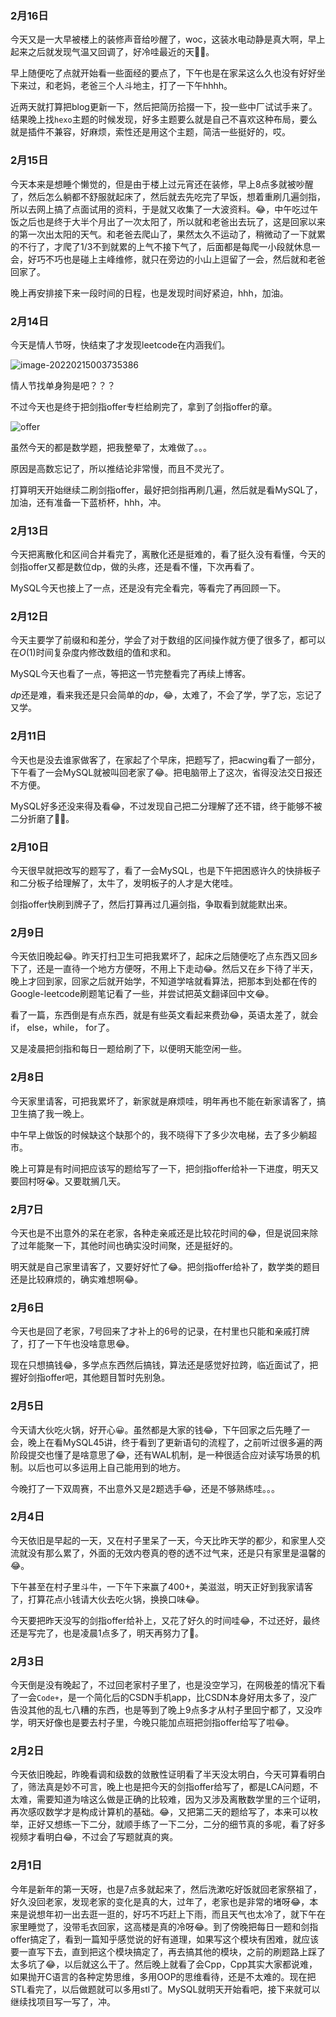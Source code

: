 ### 2月16日

今天又是一大早被楼上的装修声音给吵醒了，woc，这装水电动静是真大啊，早上起来之后就发现气温又回调了，好冷哇最近的天🐱‍🚀。

早上随便吃了点就开始看一些面经的要点了，下午也是在家呆这么久也没有好好坐下来过，和老妈，老爸三个人斗地主，打了一下午hhhh。

近两天就打算把blog更新一下，然后把简历拾掇一下，投一些中厂试试手来了。结果晚上找`hexo`主题的时候发现，好多主题要么就是自己不喜欢这种布局，要么就是插件不兼容，好麻烦，索性还是用这个主题，简洁一些挺好的，哎。

### 2月15日

今天本来是想睡个懒觉的，但是由于楼上过元宵还在装修，早上8点多就被吵醒了，然后怎么躺都不舒服就起床了，然后就去先吃完了早饭，想着重刷几遍剑指，所以去网上搞了点面试用的资料，于是就又收集了一大波资料。😂，中午吃过午饭之后也是终于大半个月出了一次太阳了，所以就和老爸出去玩了，这是回家以来的第一次出太阳的天气。和老爸去爬山了，果然太久不运动了，稍微动了一下就累的不行了，才爬了1/3不到就累的上气不接下气了，后面都是每爬一小段就休息一会，好巧不巧也是碰上主峰维修，就只在旁边的小山上逗留了一会，然后就和老爸回家了。

晚上再安排接下来一段时间的日程，也是发现时间好紧迫，hhh，加油。

### 2月14日

今天是情人节呀，快结束了才发现leetcode在内涵我们。

![image-20220215003735386](https://gitee.com/cao_ziqiang/img/raw/master/20220215003735.png)

情人节找单身狗是吧？？？

不过今天也是终于把剑指offer专栏给刷完了，拿到了剑指offer的章。

![offer](https://gitee.com/cao_ziqiang/img/raw/master/20220215003852.png)

虽然今天的都是数学题，把我整晕了，太难做了。。。

原因是高数忘记了，所以推结论非常慢，而且不灵光了。

打算明天开始继续二刷剑指offer，最好把剑指再刷几遍，然后就是看MySQL了，加油，还有准备一下蓝桥杯，hhh，冲。

### 2月13日

今天把离散化和区间合并看完了，离散化还是挺难的，看了挺久没有看懂，今天的剑指offer又都是数位dp，做的头疼，还是看不懂，下次再看了。

MySQL今天也接上了一点，还是没有完全看完，等看完了再回顾一下。

### 2月12日

今天主要学了前缀和和差分，学会了对于数组的区间操作就方便了很多了，都可以在$O(1)$时间复杂度内修改数组的值和求和。

MySQL今天也看了一点，等把这一节完整看完了再续上博客。

$dp$还是难，看来我还是只会简单的$dp$，😂，太难了，不会了学，学了忘，忘记了又学。

### 2月11日

今天也是没去谁家做客了，在家起了个早床，把题写了，把acwing看了一部分，下午看了一会MySQL就被叫回老家了😂。把电脑带上了这次，省得没法交日报还不方便。

MySQL好多还没来得及看😂，不过发现自己把二分理解了还不错，终于能够不被二分折磨了💪😁。

### 2月10日

今天很早就把改写的题写了，看了一会MySQL，也是下午把困惑许久的快排板子和二分板子给理解了，太牛了，发明板子的人才是大佬哇。

剑指offer快刷到牌子了，然后打算再过几遍剑指，争取看到就能默出来。

### 2月9日

今天依旧晚起😂。昨天打扫卫生可把我累坏了，起床之后随便吃了点东西又回乡下了，还是一直待一个地方方便呀，不用上下走动😂。然后又在乡下待了半天，晚上才回到家，回家之后就开始学，不知道学啥就看算法，把那本到处都在传的Google-leetcode刷题笔记看了一些，并尝试把英文翻译回中文😂。

看了一篇，东西倒是有点东西，就是有些英文看起来费劲😂，英语太差了，就会if， else，while， for了。

又是凌晨把剑指和每日一题给刷了下，以便明天能空闲一些。

### 2月8日

今天家里请客，可把我累坏了，新家就是麻烦哇，明年再也不能在新家请客了，搞卫生搞了我一晚上。

中午早上做饭的时候缺这个缺那个的，我不晓得下了多少次电梯，去了多少躺超市。

晚上可算是有时间把应该写的题给写了一下，把剑指offer给补一下进度，明天又要回村呀😭。又要耽搁几天。



### 2月7日

今天也是不出意外的呆在老家，各种走亲戚还是比较花时间的😂，但是说回来除了过年能聚一下，其他时间也确实没时间聚，还是挺好的。

明天就是自己家里请客了，又要好好忙了😂。把剑指offer给补了，数学类的题目还是比较麻烦的，确实难想啊😂。

### 2月6日

今天也是回了老家，7号回来了才补上的6号的记录，在村里也只能和亲戚打牌了，打了一下午也没啥意思😂。

现在只想搞钱😂，多学点东西然后搞钱，算法还是感觉好拉跨，临近面试了，把握好剑指offer吧，其他题目暂时先别急。

### 2月5日

今天请大伙吃火锅，好开心😀。虽然都是大家的钱😂，下午回家之后先睡了一会，晚上在看MySQL45讲，终于看到了更新语句的流程了，之前听过很多遍的两阶段提交也懂了是啥意思了😂，还有WAL机制，是一种很适合应对读写场景的机制。以后也可以多运用上自己能用到的地方。

今晚打了一下双周赛，不出意外又是2题选手😂，还是不够熟练哇。。。

### 2月4日

今天依旧是早起的一天，又在村子里呆了一天，今天比昨天学的都少，和家里人交流就没有那么累了，外面的无效内卷真的卷的透不过气来，还是只有家里是温馨的😂。

下午甚至在村子里斗牛，一下午下来赢了400+，美滋滋，明天正好到我家请客了，打算花点小钱请大伙去吃火锅，换换口味😂。

今天要把昨天没写的剑指offer给补上，又花了好久的时间哇😂，不过还好，最终还是写完了，也是凌晨1点多了，明天再努力了💪。

### 2月3日

今天倒是没有晚起了，不过回老家村子里了，也是没空学习，在网极差的情况下看了一会`Code+`，是一个简化后的CSDN手机app，比CSDN本身好用太多了，没广告没其他的乱七八糟的东西，也是等到了晚上9点多才从村子里回宁都了，又没咋学，明天好像也是要去村子里，今晚只能加点班把剑指offer给写了啦😂。

### 2月2日

今天依旧晚起，昨晚看调和级数的敛散性证明看了半天没太明白，今天可算看明白了，筛法真是妙不可言，晚上也是把今天的剑指offer给写了，都是LCA问题，不太难，需要知道为啥这么做是正确的比较难，因为又涉及离散数学里的三个证明，再次感叹数学才是构成计算机的基础。😂，又把第二天的题给写了，本来可以枚举，正好又想练一下二分，就顺手练了一下二分，二分的细节真的多呢，看了好多视频才看明白😂，不过会了写题就真的爽。

### 2月1日

今年是新年的第一天呀，也是7点多就起来了，然后洗漱吃好饭就回老家祭祖了，好久没回老家，发现老家的变化是真的大，过年了，老家也是非常的堵呀😂，本来是说想年初一出去逛一逛的，好巧不巧赶上下雨，而且天气也太冷了，就下午在家里睡觉了，没带毛衣回家，这高楼是真的冷呀😂。到了傍晚把每日一题和剑指offer搞定了，看到一篇知乎感觉说的好有道理，如果写这个模块有困难，就应该要一直写下去，直到把这个模块搞定了，再去搞其他的模块，之前的刷题路上踩了太多坑了😂，以后就这么干了。然后晚上就看了会Cpp，Cpp其实大家都说难，如果抛开C语言的各种定势思维，多用OOP的思维看待，还是不太难的。现在把STL看完了，以后做题就可以多用stl了。MySQL就明天开始看吧，接下来就可以继续找项目写一写了，冲。